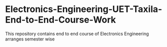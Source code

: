 # Electronics-Engineering-UET-Taxila-End-to-End-Course-Work
This repository contains end to end course of Electronics Engineering arranges semester wise
